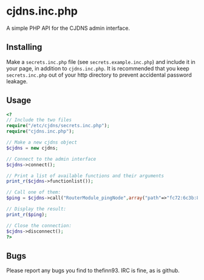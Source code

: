 cjdns.inc.php
=============
A simple PHP API for the CJDNS admin interface.

Installing
-------------
Make a `secrets.inc.php` file (see `secrets.example.inc.php`) and include it in
your page, in addition to `cjdns.inc.php`. It is recommended that you keep
`secrets.inc.php` out of your http directory to prevent accidental password
leakage.

Usage
-------------
```php
<?
// Include the two files
require("/etc/cjdns/secrets.inc.php");
require("cjdns.inc.php");

// Make a new cjdns object
$cjdns = new cjdns;

// Connect to the admin interface
$cjdns->connect();

// Print a list of available functions and their arguments
print_r($cjdns->functionlist());

// Call one of them:
$ping = $cjdns->call("RouterModule_pingNode",array("path"=>"fc72:6c3b:8c74:68a7:d8c3:b4e0:6cbd:9588")));

// Display the result:
print_r($ping);

// Close the connection:
$cjdns->disconnect();
?>
```

Bugs
-------------
Please report any bugs you find to thefinn93. IRC is fine, as is github.
